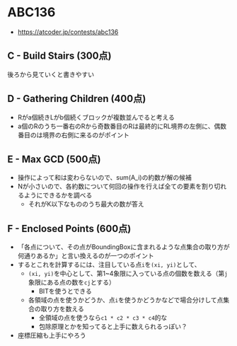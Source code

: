 # ABC136
* https://atcoder.jp/contests/abc136


## C - Build Stairs (300点)
後ろから見ていくと書きやすい


## D - Gathering Children (400点)
* Rがa個続きLがb個続くブロックが複数並んでると考える
* a個のRのうち一番右のRから奇数番目のRは最終的にRL境界の左側に、偶数番目のは境界の右側に来るのがポイント



## E - Max GCD (500点)
* 操作によって和は変わらないので、sum(A_i)の約数が解の候補
* Nが小さいので、各約数について何回の操作を行えば全ての要素を割り切れるようにできるかを調べる
  - それがK以下なもののうち最大の数が答え


## F - Enclosed Points (600点)
* 「各点について、その点がBoundingBoxに含まれるような点集合の取り方が何通りあるか」と言い換えるのが一つのポイント
* するとこれを計算するには、注目している点`i`を`(xi, yi)`として、
  - `(xi, yi)`を中心として、第1~4象限に入っている点の個数を数える（第`j`象限にある点の数を`cj`とする）
    - BITを使うとできる
  - 各領域の点を使うかどうか、点`i`を使うかどうかなどで場合分けして点集合の取り方を数える
    - 全領域の点を使うなら`c1 * c2 * c3 * c4`的な
    - 包除原理とかを知ってると上手に数えられるっぽい？
* 座標圧縮も上手にやろう
